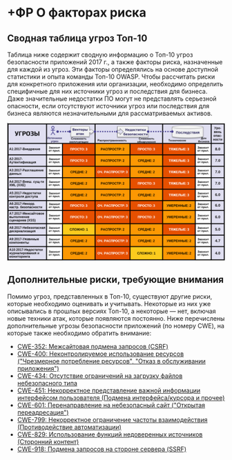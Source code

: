 # +ФР О факторах риска

## Сводная таблица угроз Топ-10

Таблица ниже содержит сводную информацию о Топ-10 угроз безопасности приложений 2017 г., а также факторы риска, назначенные для каждой из угроз. Эти факторы определялись на основе доступной статистики и опыта команды Топ-10 OWASP. Чтобы рассчитать риски для конкретного приложения или организации, необходимо определить специфичные для них источники угроз и последствия для бизнеса. Даже значительные недостатки ПО могут не представлять серьезной опасности, если отсутствуют источники угроз или последствия для бизнеса являются незначительными для рассматриваемых активов.

![Таблица факторов риска](images/0xc1-risk-factor-table.png)

## Дополнительные риски, требующие внимания

Помимо угроз, представленных в Топ-10, существуют другие риски, которые необходимо оценивать и учитывать. Некоторые из них уже описывались в прошлых версиях Топ-10, а некоторые — нет, включая новые техники атак, которые появляются постоянно. Ниже перечислены дополнительные угрозы безопасности приложений (по номеру CWE), на которые также необходимо обратить внимание:

- [CWE-352: Межсайтовая подмена запросов (CSRF)](https://cwe.mitre.org/data/definitions/352.html)
- [CWE-400: Неконтролируемое использование ресурсов ("Чрезмерное потребление ресурсов", "Отказ в обслуживании приложения")](https://cwe.mitre.org/data/definitions/400.html)
- [CWE-434: Отсутствие ограничений на загрузку файлов небезопасного типа](https://cwe.mitre.org/data/definitions/434.html)
- [CWE-451: Некорректное представление важной информации интерфейсом пользователя (Подмена интерфейса/курсора и прочее)](https://cwe.mitre.org/data/definitions/451.html)
- [CWE-601: Перенаправление на небезопасный сайт ("Открытая переадресация")](https://cwe.mitre.org/data/definitions/601.html)
- [CWE-799: Некорректное ограничение частоты взаимодействия (Противодействие автоматизации)](https://cwe.mitre.org/data/definitions/799.html)
- [CWE-829: Использование функций недоверенных источников (Сторонний контент)](https://cwe.mitre.org/data/definitions/829.html)
- [CWE-918: Подмена запросов на стороне сервера (SSRF)](https://cwe.mitre.org/data/definitions/918.html)